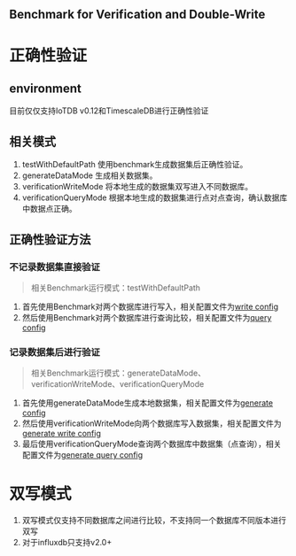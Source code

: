 Benchmark for Verification and Double-Write
---

# 正确性验证

## environment
目前仅仅支持IoTDB v0.12和TimescaleDB进行正确性验证

## 相关模式
1. testWithDefaultPath 使用benchmark生成数据集后正确性验证。
2. generateDataMode 生成相关数据集。
3. verificationWriteMode 将本地生成的数据集双写进入不同数据库。
4. verificationQueryMode 根据本地生成的数据集进行点对点查询，确认数据库中数据点正确。

## 正确性验证方法

### 不记录数据集直接验证
> 相关Benchmark运行模式：testWithDefaultPath

1. 首先使用Benchmark对两个数据库进行写入，相关配置文件为[write config](conf/write.properties)
2. 然后使用Benchmark对两个数据库进行查询比较，相关配置文件为[query config](conf/query.properties)

### 记录数据集后进行验证
> 相关Benchmark运行模式：generateDataMode、verificationWriteMode、verificationQueryMode

1. 首先使用generateDataMode生成本地数据集，相关配置文件为[generate config](conf/generate.properties)
2. 然后使用verificationWriteMode向两个数据库写入数据集，相关配置文件为[generate write config](conf/generate-write.properties)
3. 最后使用verificationQueryMode查询两个数据库中数据集（点查询），相关配置文件为[generate query config](conf/generate-query.properties)

# 双写模式
1. 双写模式仅支持不同数据库之间进行比较，不支持同一个数据库不同版本进行双写
2. 对于influxdb只支持v2.0+